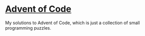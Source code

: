 # [Advent of Code](https://adventofcode.com/)

My solutions to Advent of Code, which is just a collection of small programming puzzles.